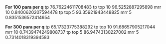 **For 100 para per q**
tp 76.76224611708483
tp top 10 96.5252887295898
mrr 10 0.8400620207594478
tp top 5 93.35921943448825
mrr 5 0.8351536572414654

**For 300 para per q**
tp 65.17323775388292
tp top 10 91.68657905217044
mrr 10 0.7439474249808737
tp top 5 86.94743130227002
mrr 5 0.7314018319394583

